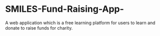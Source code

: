 # SMILES-Fund-Raising-App-
A web application which is a free learning platform for users to learn and donate to raise funds for charity.
